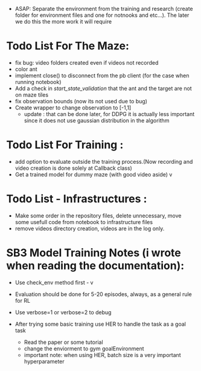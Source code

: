 * ASAP: Separate the environment from the training and research (create folder for
  environment files and one for notnooks and etc...). 
  The later we do this the more work it will require


# Todo List For The Maze:
* fix bug: video folders created even if videos not recorded
* color ant
* implement close() to disconnect from the pb client (for the case when running notebook)
* Add a check in *start_state_validation* that the ant and the target are not on maze tiles
* fix observation bounds (now its not used due to bug)
* Create wrapper to change observation to [-1,1] 
  * update : that can be done later, for DDPG it is actually less important since it does not use gaussian distribution in the algorithm

# Todo List For Training :
* add option to evaluate outside the training process.(Now recording and video creation is done 
solely at Callback class)
* Get a trained model for dummy maze (with good video aside) v

  
# Todo List - Infrastructures :
* Make some order in the repository files, delete unnecessary, move some usefull code from notebook to
  infrastructure files
* remove videos directory creation, videos are in the log only.

# SB3 Model Training Notes (i wrote when reading the documentation):
* Use check_env method first - v
* Evaluation should be done for 5-20 episodes, always, as a general rule for RL
* Use verbose=1 or verbose=2 to debug

* After trying some basic training use HER to handle the task as a goal task
    * Read the paper or some tutorial
    * change the enviorment to gym goalEnvironment
    * important note: when using HER, batch size is a very important hyperparameter
